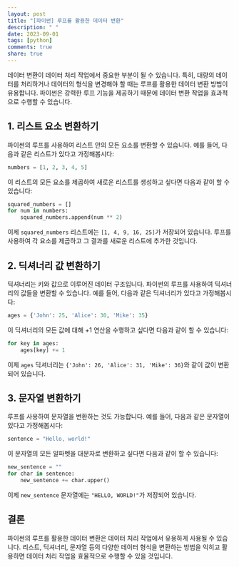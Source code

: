 ```yaml
---
layout: post
title: "[파이썬] 루프를 활용한 데이터 변환"
description: " "
date: 2023-09-01
tags: [python]
comments: true
share: true
---
```


데이터 변환이 데이터 처리 작업에서 중요한 부분이 될 수 있습니다. 특히, 대량의 데이터를 처리하거나 데이터의 형식을 변경해야 할 때는 루프를 활용한 데이터 변환 방법이 유용합니다. 파이썬은 강력한 루프 기능을 제공하기 때문에 데이터 변환 작업을 효과적으로 수행할 수 있습니다.

## 1. 리스트 요소 변환하기

파이썬의 루프를 사용하여 리스트 안의 모든 요소를 변환할 수 있습니다. 예를 들어, 다음과 같은 리스트가 있다고 가정해봅시다:

```python
numbers = [1, 2, 3, 4, 5]
```

이 리스트의 모든 요소를 제곱하여 새로운 리스트를 생성하고 싶다면 다음과 같이 할 수 있습니다:

```python
squared_numbers = []
for num in numbers:
    squared_numbers.append(num ** 2)
```

이제 `squared_numbers` 리스트에는 `[1, 4, 9, 16, 25]`가 저장되어 있습니다. 루프를 사용하여 각 요소를 제곱하고 그 결과를 새로운 리스트에 추가한 것입니다.

## 2. 딕셔너리 값 변환하기

딕셔너리는 키와 값으로 이루어진 데이터 구조입니다. 파이썬의 루프를 사용하여 딕셔너리의 값들을 변환할 수 있습니다. 예를 들어, 다음과 같은 딕셔너리가 있다고 가정해봅시다:

```python
ages = {'John': 25, 'Alice': 30, 'Mike': 35}
```

이 딕셔너리의 모든 값에 대해 +1 연산을 수행하고 싶다면 다음과 같이 할 수 있습니다:

```python
for key in ages:
    ages[key] += 1
```

이제 `ages` 딕셔너리는 `{'John': 26, 'Alice': 31, 'Mike': 36}`와 같이 값이 변환되어 있습니다.

## 3. 문자열 변환하기

루프를 사용하여 문자열을 변환하는 것도 가능합니다. 예를 들어, 다음과 같은 문자열이 있다고 가정해봅시다:

```python
sentence = "Hello, world!"
```

이 문자열의 모든 알파벳을 대문자로 변환하고 싶다면 다음과 같이 할 수 있습니다:

```python
new_sentence = ""
for char in sentence:
    new_sentence += char.upper()
```

이제 `new_sentence` 문자열에는 `"HELLO, WORLD!"`가 저장되어 있습니다.

## 결론

파이썬의 루프를 활용한 데이터 변환은 데이터 처리 작업에서 유용하게 사용될 수 있습니다. 리스트, 딕셔너리, 문자열 등의 다양한 데이터 형식을 변환하는 방법을 익히고 활용하면 데이터 처리 작업을 효율적으로 수행할 수 있을 것입니다.
